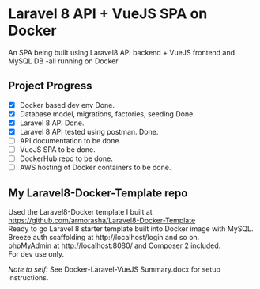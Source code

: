 # Laravel 8 API + VueJS SPA on Docker
An SPA being built using Laravel8 API backend + VueJS frontend and MySQL DB -all running on Docker

## Project Progress
- [x] Docker based dev env Done.
- [x] Database model, migrations, factories, seeding Done.
- [x] Laravel 8 API Done.
- [x] Laravel 8 API tested using postman. Done.
- [ ] API documentation to be done.
- [ ] VueJS SPA to be done.
- [ ] DockerHub repo to be done.
- [ ] AWS hosting of Docker containers to be done.

## My Laravel8-Docker-Template repo
Used the Laravel8-Docker template I built at https://github.com/armorasha/Laravel8-Docker-Template \
Ready to go Laravel 8 starter template built into Docker image with MySQL. \
Breeze auth scaffolding at http://localhost/login and so on. \
phpMyAdmin at http://localhost:8080/ and Composer 2 included. \
For dev use only.

*Note to self:* See Docker-Laravel-VueJS Summary.docx for setup instructions.
